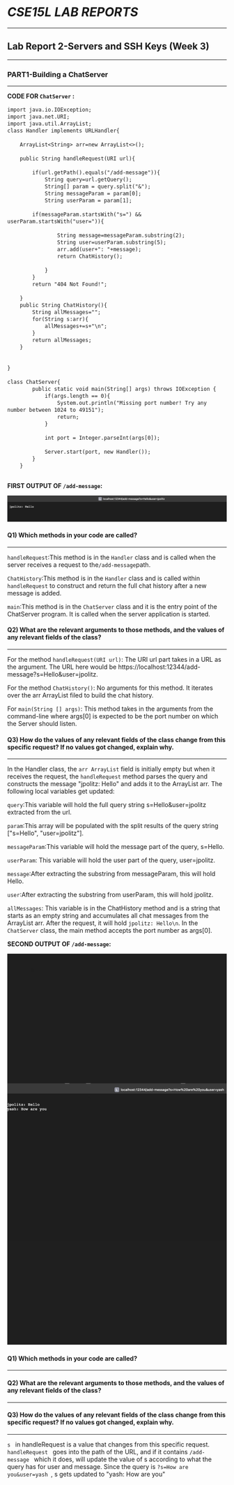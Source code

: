 # *CSE15L LAB REPORTS*
***
## **Lab Report 2-Servers and SSH Keys (Week 3)** 
***

### **PART1-Building a ChatServer**
***

**CODE FOR `ChatServer` :**

```
import java.io.IOException;
import java.net.URI;
import java.util.ArrayList;
class Handler implements URLHandler{
    
    ArrayList<String> arr=new ArrayList<>();

    public String handleRequest(URI url){

        if(url.getPath().equals("/add-message")){
            String query=url.getQuery();
            String[] param = query.split("&");
            String messageParam = param[0];
            String userParam = param[1];

        if(messageParam.startsWith("s=") && userParam.startsWith("user=")){
        
                String message=messageParam.substring(2);
                String user=userParam.substring(5);
                arr.add(user+": "+message);
                return ChatHistory();
               
            }
        }
        return "404 Not Found!";
        
    }
    public String ChatHistory(){
        String allMessages="";
        for(String s:arr){
            allMessages+=s+"\n";
        }
        return allMessages;
    }
    

}

class ChatServer{
        public static void main(String[] args) throws IOException {
            if(args.length == 0){
                System.out.println("Missing port number! Try any number between 1024 to 49151");
                return;
            }
    
            int port = Integer.parseInt(args[0]);
    
            Server.start(port, new Handler());
        }
    }
      
```

**FIRST OUTPUT OF `/add-message`:**

![Image](pic.png)

#### Q1) Which methods in your code are called?
***
`handleRequest`:This method is in the `Handler` class and is called when the server receives a request to the` /add-message `path.

`ChatHistory`:This method is in the `Handler` class and is called within `handleRequest` to construct and return the full chat history after a new message is added.

`main`:This method is in the `ChatServer` class and it is the entry point of the ChatServer program. It is called when the server application is started.



#### Q2) What are the relevant arguments to those methods, and the values of any relevant fields of the class?
***
For the method `handleRequest(URI url)`:
The URI url part takes in a URL as the argument. The URL here would be https://localhost:12344/add-message?s=Hello&user=jpolitz.

For the method `ChatHistory()`: No arguments for this method. It iterates over the arr ArrayList filed to build the chat history.

For `main(String [] args)`: This method takes in the arguments from the command-line where args[0] is expected to be the port number on which the Server should listen.


#### Q3) How do the values of any relevant fields of the class change from this specific request? If no values got changed, explain why.
***

In the Handler class, the `arr ArrayList` field is initially empty but when it receives the request,
the `handleRequest` method parses the query and constructs the message "jpolitz: Hello" and adds it 
to the ArrayList arr. The following local variables get updated:

`query`:This variable will hold the full query string s=Hello&user=jpolitz extracted from the url.

`param`:This array will be populated with the split results of the query string ["s=Hello", "user=jpolitz"].

`messageParam`:This variable will hold the message part of the query, s=Hello.

`userParam`: This variable will hold the user part of the query, user=jpolitz.

`message`:After extracting the substring from messageParam, this will hold Hello.

`user`:After extracting the substring from userParam, this will hold jpolitz.

`allMessages`: This variable is in the ChatHistory method and is a string that starts as an empty string and accumulates all chat messages from the ArrayList arr. After the request, it will hold `jpolitz: Hello\n`. In the `ChatServer` class, the main method accepts the port number as args[0].


**SECOND OUTPUT OF `/add-message`:**

![Image](picture.jpg)




#### Q1) Which methods in your code are called?
***



#### Q2) What are the relevant arguments to those methods, and the values of any relevant fields of the class?
***



#### Q3) How do the values of any relevant fields of the class change from this specific request? If no values got changed, explain why.
***
 `s ` in handleRequest is a value that changes from this specific request.  `handleRequest ` goes into the path of the URL, and if it contains  `/add-message ` which it does, will update the value of s according to what the query has for user and message. Since the query is  `?s=How are you&user=yash `, s gets updated to "yash: How are you"
